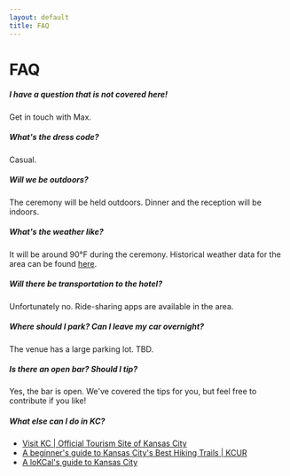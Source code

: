 ```yaml
---
layout: default
title: FAQ
---
```

# FAQ

##### I have a question that is not covered here!

Get in touch with Max.

##### What's the dress code?

Casual.

##### Will we be outdoors?

The ceremony will be held outdoors. Dinner and the reception will be indoors.

##### What's the weather like?

It will be around 90°F during the ceremony. Historical weather data for the area can be found [here](https://www.wunderground.com/history/daily/us/ks/olathe/KOJC/date/2022-8-25).

##### Will there be transportation to the hotel?

Unfortunately no. Ride-sharing apps are available in the area.

##### Where should I park? Can I leave my car overnight?

The venue has a large parking lot. TBD.

##### Is there an open bar? Should I tip?

Yes, the bar is open. We've covered the tips for you, but feel free to contribute if you like!

##### What else can I do in KC?

* <a href="https://visitkc.com/">Visit KC | Official Tourism Site of Kansas City</a>
* <a href="https://www.kcur.org/arts-life/2021-08-29/kansas-city-hiking-missouri-trails-guide">A beginner's guide to Kansas City's Best Hiking Trails | KCUR</a>
* <a href="https://www.instagram.com/lo.kc.al/">A loKCal's guide to Kansas City</a>
